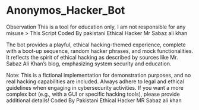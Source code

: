 # Anonymos_Hacker_Bot
Observation This is a tool for education only, I am not responsible for any misuse > This Script Coded By pakistani Ethical Hacker Mr Sabaz ali khan

The bot provides a playful, ethical hacking-themed experience, complete with a boot-up sequence, random hacker phrases, and mock functionalities. It reflects the spirit of ethical hacking as described by sources like Mr. Sabaz Ali Khan’s blog, emphasizing system security and education.

Note: This is a fictional implementation for demonstration purposes, and no real hacking capabilities are included. Always adhere to legal and ethical guidelines when engaging in cybersecurity activities. If you want a more complex bot (e.g., with a GUI or specific hacking tools), please provide additional details!
Coded By Pakistani Ethical Hacker MR Sabaz ali khan

